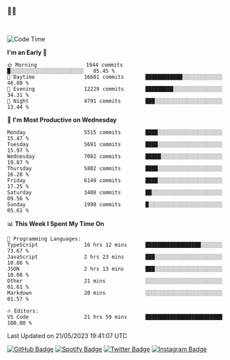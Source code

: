 ### 🤙🍺

<!-- <a href="https://github-readme-stats.vercel.app/api?username=hzak2xx&count_private=true&show_icons=true&theme=dracula">
  <img align="center" src="https://github-readme-stats.vercel.app/api?username=hzak2xx&count_private=true&show_icons=true&theme=dracula" />
</a>
</br> -->
</br>

<!--START_SECTION:waka-->
![Code Time](http://img.shields.io/badge/Code%20Time-2%2C418%20hrs%2036%20mins-blue)

**I'm an Early 🐤** 

```text
🌞 Morning                1944 commits        █░░░░░░░░░░░░░░░░░░░░░░░░   05.45 % 
🌆 Daytime                16681 commits       ████████████░░░░░░░░░░░░░   46.80 % 
🌃 Evening                12229 commits       █████████░░░░░░░░░░░░░░░░   34.31 % 
🌙 Night                  4791 commits        ███░░░░░░░░░░░░░░░░░░░░░░   13.44 % 
```
📅 **I'm Most Productive on Wednesday** 

```text
Monday                   5515 commits        ████░░░░░░░░░░░░░░░░░░░░░   15.47 % 
Tuesday                  5691 commits        ████░░░░░░░░░░░░░░░░░░░░░   15.97 % 
Wednesday                7082 commits        █████░░░░░░░░░░░░░░░░░░░░   19.87 % 
Thursday                 5802 commits        ████░░░░░░░░░░░░░░░░░░░░░   16.28 % 
Friday                   6149 commits        ████░░░░░░░░░░░░░░░░░░░░░   17.25 % 
Saturday                 3408 commits        ██░░░░░░░░░░░░░░░░░░░░░░░   09.56 % 
Sunday                   1998 commits        █░░░░░░░░░░░░░░░░░░░░░░░░   05.61 % 
```


📊 **This Week I Spent My Time On** 

```text
💬 Programming Languages: 
TypeScript               16 hrs 12 mins      ██████████████████░░░░░░░   73.67 % 
JavaScript               2 hrs 23 mins       ███░░░░░░░░░░░░░░░░░░░░░░   10.86 % 
JSON                     2 hrs 13 mins       ███░░░░░░░░░░░░░░░░░░░░░░   10.08 % 
Other                    21 mins             ░░░░░░░░░░░░░░░░░░░░░░░░░   01.61 % 
Markdown                 20 mins             ░░░░░░░░░░░░░░░░░░░░░░░░░   01.57 % 

🔥 Editors: 
VS Code                  21 hrs 59 mins      █████████████████████████   100.00 % 
```


 Last Updated on 21/05/2023 19:41:07 UTC
<!--END_SECTION:waka-->

[![GitHub Badge](https://img.shields.io/badge/GitHub-100000?style=for-the-badge&logo=github&logoColor=white)](https://github.com/hzak2xx)
[![Spotify Badge](https://img.shields.io/badge/Spotify-1ED760?&style=for-the-badge&logo=spotify&logoColor=white)](https://open.spotify.com/user/uf90s6sbbh75a1mt44clkhkvf)
[![Twitter Badge](https://img.shields.io/badge/Twitter-1DA1F2?style=for-the-badge&logo=twitter&logoColor=white)](https://twitter.com/hzak2xx)
[![Instagram Badge](https://img.shields.io/badge/Instagram-E4405F?style=for-the-badge&logo=instagram&logoColor=white)](https://www.instagram.com/hzak2xx/)

